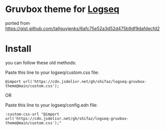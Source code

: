 # Gruvbox theme for [Logseq](http://logseq.com)

ported from https://gist.github.com/tallguyjenks/6afc75e52a3d52d475b9df9dafdecfd2

# Install

you can follow these old methods:

Paste this line to your logseq/custom.css file:

```
@import url('https://cdn.jsdelivr.net/gh/shifaz/logseq-gruvbox-theme@main/custom.css');
```

OR

Paste this line to your logseq/config.edn file:

```
:custom-css-url "@import url('https://cdn.jsdelivr.net/gh/shifaz/logseq-gruvbox-theme@main/custom.css');"
```